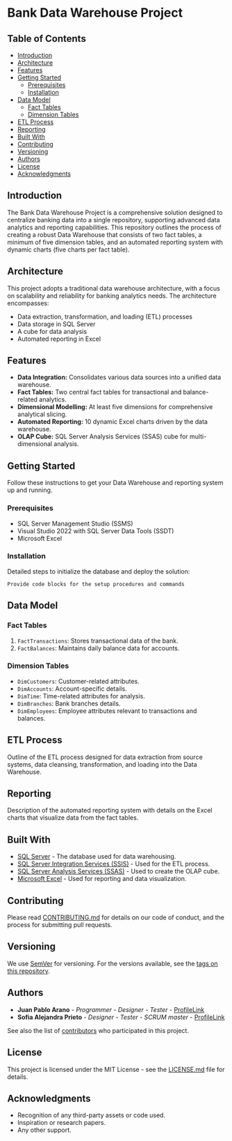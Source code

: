 # Bank Data Warehouse Project

## Table of Contents
- [Introduction](#introduction)
- [Architecture](#architecture)
- [Features](#features)
- [Getting Started](#getting-started)
  - [Prerequisites](#prerequisites)
  - [Installation](#installation)
- [Data Model](#data-model)
  - [Fact Tables](#fact-tables)
  - [Dimension Tables](#dimension-tables)
- [ETL Process](#etl-process)
- [Reporting](#reporting)
- [Built With](#built-with)
- [Contributing](#contributing)
- [Versioning](#versioning)
- [Authors](#authors)
- [License](#license)
- [Acknowledgments](#acknowledgments)

## Introduction

The Bank Data Warehouse Project is a comprehensive solution designed to centralize banking data into a single repository, supporting advanced data analytics and reporting capabilities. This repository outlines the process of creating a robust Data Warehouse that consists of two fact tables, a minimum of five dimension tables, and an automated reporting system with dynamic charts (five charts per fact table).

## Architecture

This project adopts a traditional data warehouse architecture, with a focus on scalability and reliability for banking analytics needs. The architecture encompasses:

- Data extraction, transformation, and loading (ETL) processes
- Data storage in SQL Server
- A cube for data analysis
- Automated reporting in Excel

## Features

- **Data Integration:** Consolidates various data sources into a unified data warehouse.
- **Fact Tables:** Two central fact tables for transactional and balance-related analytics.
- **Dimensional Modelling:** At least five dimensions for comprehensive analytical slicing.
- **Automated Reporting:** 10 dynamic Excel charts driven by the data warehouse.
- **OLAP Cube:** SQL Server Analysis Services (SSAS) cube for multi-dimensional analysis.

## Getting Started

Follow these instructions to get your Data Warehouse and reporting system up and running.

### Prerequisites

- SQL Server Management Studio (SSMS)
- Visual Studio 2022 with SQL Server Data Tools (SSDT)
- Microsoft Excel

### Installation

Detailed steps to initialize the database and deploy the solution:

```
Provide code blocks for the setup procedures and commands
```

## Data Model

### Fact Tables

1. `FactTransactions`: Stores transactional data of the bank.
2. `FactBalances`: Maintains daily balance data for accounts.

### Dimension Tables

- `DimCustomers`: Customer-related attributes.
- `DimAccounts`: Account-specific details.
- `DimTime`: Time-related attributes for analysis.
- `DimBranches`: Bank branches details.
- `DimEmployees`: Employee attributes relevant to transactions and balances.

## ETL Process

Outline of the ETL process designed for data extraction from source systems, data cleansing, transformation, and loading into the Data Warehouse.

## Reporting

Description of the automated reporting system with details on the Excel charts that visualize data from the fact tables.

## Built With

- [SQL Server](https://www.microsoft.com/sql-server) - The database used for data warehousing.
- [SQL Server Integration Services (SSIS)](https://docs.microsoft.com/en-us/sql/integration-services/sql-server-integration-services) - Used for the ETL process.
- [SQL Server Analysis Services (SSAS)](https://docs.microsoft.com/en-us/sql/analysis-services/sql-server-analysis-services) - Used to create the OLAP cube.
- [Microsoft Excel](https://www.microsoft.com/en-us/microsoft-365/excel) - Used for reporting and data visualization.

## Contributing

Please read [CONTRIBUTING.md](https://github.com/JuanArano17/BankDataWarehouse/CONTRIBUTING.md) for details on our code of conduct, and the process for submitting pull requests.

## Versioning

We use [SemVer](http://semver.org/) for versioning. For the versions available, see the [tags on this repository](https://github.com/JuanArano17/BankDataWarehouse/tags).

## Authors

- **Juan Pablo Arano** - *Programmer - Designer - Tester* - [ProfileLink](https://github.com/JuanArano17)
- **Sofia Alejandra Prieto** - *Designer - Tester - SCRUM master* - [ProfileLink](https://github.com/sofipp)

See also the list of [contributors](https://github.com/JuanArano17/BankDataWarehouse/contributors) who participated in this project.

## License

This project is licensed under the MIT License - see the [LICENSE.md](LICENSE.md) file for details.

## Acknowledgments

- Recognition of any third-party assets or code used.
- Inspiration or research papers.
- Any other support.

